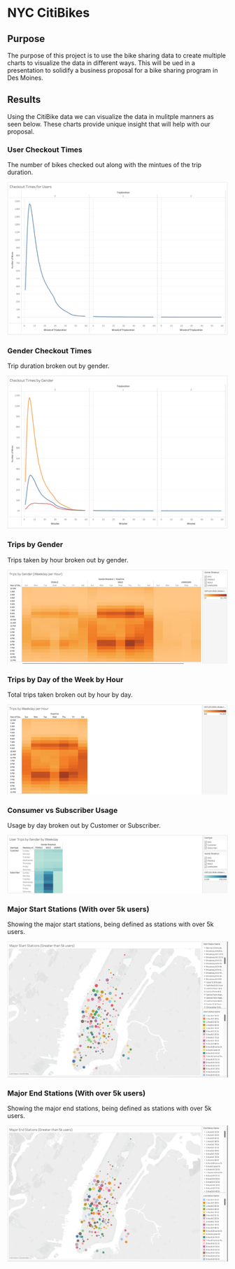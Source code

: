 # NYC CitiBikes

## Purpose

The purpose of this project is to use the bike sharing data to create multiple charts to visualize the data in different ways. This will be ued in a presentation to solidify a business proposal for a bike sharing program in Des Moines. 

## Results

Using the CitiBike data we can visualize the data in mulitple manners as seen below. These charts provide unique insight that will help with our proposal. 

### User Checkout Times

The number of bikes checked out along with the mintues of the trip duration.

![](/Images/user_checkout_times.png)

### Gender Checkout Times

Trip duration broken out by gender.

![](/Images/checkout_times_by_gender.png)

### Trips by Gender

Trips taken by hour broken out by gender.

![](/Images/trips_by_gender_weekday.png)

### Trips by Day of the Week by Hour

Total trips taken broken out by hour by day.

![](/Images/trips_per_hour.png)

### Consumer vs Subscriber Usage

Usage by day broken out by Customer or Subscriber.

![](/Images/usertypes.png)

### Major Start Stations (With over 5k users)

Showing the major start stations, being defined as stations with over 5k users.

![](/Images/maor_start_stations.png)

### Major End Stations (With over 5k users)

Showing the major end stations, being defined as stations with over 5k users.

![](/Images/major_end_stations.png)
